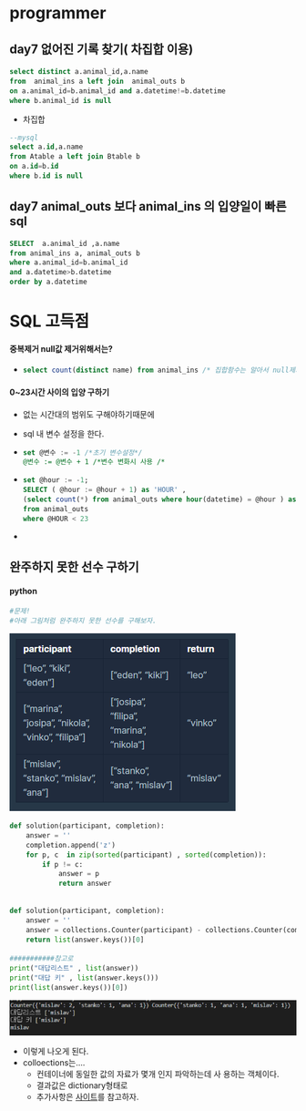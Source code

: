 #  programmer

## day7  없어진 기록 찾기( 차집합 이용)

```sql
select distinct a.animal_id,a.name 
from  animal_ins a left join  animal_outs b
on a.animal_id=b.animal_id and a.datetime!=b.datetime
where b.animal_id is null
```

- 차집합

```sql
--mysql
select a.id,a.name 
from Atable a left join Btable b 
on a.id=b.id 
where b.id is null
```

## day7  animal_outs  보다  animal_ins 의 입양일이 빠른  sql

``` sql
SELECT  a.animal_id ,a.name
from animal_ins a, animal_outs b
where a.animal_id=b.animal_id 
and a.datetime>b.datetime
order by a.datetime 
```

## 



# SQL 고득점



#### 중복제거 null값 제거위해서는?

- ```sql
  select count(distinct name) from animal_ins /* 집합함수는 알아서 null제거하고 게산 */
  ```

#### 0~23시간 사이의 입양 구하기

- 없는 시간대의 범위도 구해야하기때문에 

- sql 내 변수 설정을 한다.

- ```sql
  set @변수 := -1 /*초기 변수설정*/
  @변수 := @변수 + 1 /*변수 변화시 사용 /*
  ```

- ```sql
  set @hour := -1;
  SELECT ( @hour := @hour + 1) as 'HOUR' ,
  (select count(*) from animal_outs where hour(datetime) = @hour ) as 'COUNT'
  from animal_outs
  where @HOUR < 23
  ```

- 





##  완주하지 못한 선수 구하기

#### python

```python
#문제! 
#아래 그림처럼 완주하지 못한 선수를 구해보자.
```

![image-20191230214715982](programmers.assets/image-20191230214715982.png)

```python
def solution(participant, completion):
    answer = ''
    completion.append('z')
    for p, c  in zip(sorted(participant) , sorted(completion)):
        if p != c:
            answer = p
            return answer 
            

```

```python
def solution(participant, completion):
    answer = ''
  	answer = collections.Counter(participant) - collections.Counter(completion)
	return list(answer.keys())[0]

###########참고로
print("대답리스트" , list(answer))
print("대답 키" , list(answer.keys()))
print(list(answer.keys())[0])


```

![image-20191230215056126](programmers.assets/image-20191230215056126.png)

- 이렇게 나오게 된다. 
- colloections는....
  - 컨테이너에 동일한 값의 자료가 몇개 인지 파악하는데 사 용하는 객체이다.
  - 결과값은  dictionary형태로
  - 추가사항은 [사이트](https://excelsior-cjh.tistory.com/94)를 참고하자.



